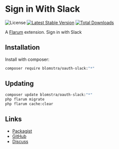 # Sign in With Slack

![License](https://img.shields.io/badge/license-MIT-blue.svg) [![Latest Stable Version](https://img.shields.io/packagist/v/blomstra/oauth-slack.svg)](https://packagist.org/packages/blomstra/oauth-slack) [![Total Downloads](https://img.shields.io/packagist/dt/blomstra/oauth-slack.svg)](https://packagist.org/packages/blomstra/oauth-slack)

A [Flarum](http://flarum.org) extension. Sign in with Slack

## Installation

Install with composer:

```sh
composer require blomstra/oauth-slack:"*"
```

## Updating

```sh
composer update blomstra/oauth-slack:"*"
php flarum migrate
php flarum cache:clear
```

## Links

- [Packagist](https://packagist.org/packages/blomstra/oauth-slack)
- [GitHub](https://github.com/blomstra/oauth-slack)
- [Discuss](https://discuss.flarum.org/d/PUT_DISCUSS_SLUG_HERE)
